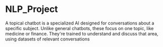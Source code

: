 # NLP_Project
A topical chatbot is a specialized AI designed for conversations about a specific subject. Unlike general chatbots, these focus on one topic, like medicine or finance. They're trained to understand and discuss that area, using datasets of relevant conversations
